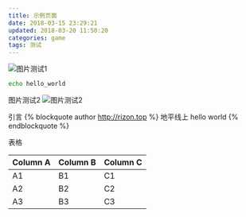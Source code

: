 ```yaml
---
title: 示例页面
date: 2018-03-15 23:29:21
updated: 2018-03-20 11:50:20
categories: game
tags: 测试
---
```


![图片测试1](/assets/images/example/test1.jpg)

``` bash
echo hello_world
```

<!-- more -->

图片测试2
![图片测试2](/assets/images/example/test2.jpg)

引言
{% blockquote author http://rizon.top %}
地平线上
hello world
{% endblockquote %}

表格

Column A | Column B | Column C
---------|----------|---------
 A1 | B1 | C1
 A2 | B2 | C2
 A3 | B3 | C3